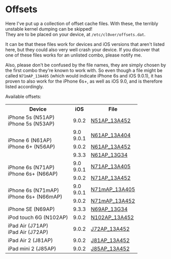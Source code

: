 # Offsets

Here I've put up a collection of offset cache files. With these, the terribly unstable kernel dumping can be skipped!  
They are to be placed on your device, at `/etc/cl0ver/offsets.dat`.  

It can be that these files work for devices and iOS versions that aren't listed here, but they could also very well crash your device. If you discover that one of these files works for an unlisted combo, please notify me.

Also, please don't be confused by the file names, they are simply chosen by the first combo they're known to work with. So even though a file might be called `N71mAP_13A405` (which would indicate iPhone 6s and iOS 9.0.1), it has proven to also work for the iPhone 6s+, as well as iOS 9.0, and is therefore listed accordingly.

Available offsets:

<!-- wen eta rowspan support for markdown tables? -->

<table align="center">
    <tr>
        <th>Device</th>
        <th>iOS</th>
        <th>File</th>
    </tr>
    <tr>
        <td>iPhone 5s (N51AP)<br>iPhone 5s (N53AP)</td>
        <td>9.0.2</td>
        <td><a href="https://raw.githubusercontent.com/Siguza/cl0ver/master/offsets/N51AP_13A452/offsets.dat">N51AP_13A452</a></td>
    </tr>
    <tr>
        <td rowspan="3">iPhone 6 (N61AP)<br>iPhone 6+ (N56AP)</td>
        <td>9.0<br>9.0.1</td>
        <td><a href="https://raw.githubusercontent.com/Siguza/cl0ver/master/offsets/N61AP_13A404/offsets.dat">N61AP_13A404</a></td>
    </tr>
    <tr>
        <td>9.0.2</td>
        <td><a href="https://raw.githubusercontent.com/Siguza/cl0ver/master/offsets/N61AP_13A452/offsets.dat">N61AP_13A452</a></td>
    </tr>
    <tr>
        <td>9.3.3</td>
        <td><a href="https://raw.githubusercontent.com/Siguza/cl0ver/master/offsets/N61AP_13G34/offsets.dat">N61AP_13G34</a></td>
    </tr>
    <tr>
        <td rowspan="2">iPhone 6s (N71AP)<br>iPhone 6s+ (N66AP)</td>
        <td>9.0<br>9.0.1</td>
        <td><a href="https://raw.githubusercontent.com/Siguza/cl0ver/master/offsets/N71AP_13A405/offsets.dat">N71AP_13A405</a></td>
    </tr>
    <tr>
        <td>9.0.2</td>
        <td><a href="https://raw.githubusercontent.com/Siguza/cl0ver/master/offsets/N71AP_13A452/offsets.dat">N71AP_13A452</a></td>
    </tr>
    <tr>
        <td rowspan="2">iPhone 6s (N71mAP)<br>iPhone 6s+ (N66mAP)</td>
        <td>9.0<br>9.0.1</td>
        <td><a href="https://raw.githubusercontent.com/Siguza/cl0ver/master/offsets/N71mAP_13A405/offsets.dat">N71mAP_13A405</a></td>
    </tr>
    <tr>
        <td>9.0.2</td>
        <td><a href="https://raw.githubusercontent.com/Siguza/cl0ver/master/offsets/N71mAP_13A452/offsets.dat">N71mAP_13A452</a></td>
    </tr>
    <tr>
        <td>iPhone SE (N69AP)</td>
        <td>9.3.3</td>
        <td><a href="https://raw.githubusercontent.com/Siguza/cl0ver/master/offsets/N69AP_13G34/offsets.dat">N69AP_13G34</a></td>
    </tr>
    <tr>
        <td>iPod touch 6G (N102AP)</td>
        <td>9.0.2</td>
        <td><a href="https://raw.githubusercontent.com/Siguza/cl0ver/master/offsets/N102AP_13A452/offsets.dat">N102AP_13A452</a></td>
    </tr>
    <tr>
        <td>iPad Air (J71AP)<br>iPad Air (J72AP)</td>
        <td>9.0.2</td>
        <td><a href="https://raw.githubusercontent.com/Siguza/cl0ver/master/offsets/J72AP_13A452/offsets.dat">J72AP_13A452</a></td>
    </tr>
    <tr>
        <td>iPad Air 2 (J81AP)</td>
        <td>9.0.2</td>
        <td><a href="https://raw.githubusercontent.com/Siguza/cl0ver/master/offsets/J81AP_13A452/offsets.dat">J81AP_13A452</a></td>
    </tr>
    <tr>
        <td>iPad mini 2 (J85AP)</td>
        <td>9.0.2</td>
        <td><a href="https://raw.githubusercontent.com/Siguza/cl0ver/master/offsets/J85AP_13A452/offsets.dat">J85AP_13A452</a></td>
    </tr>
</table>
